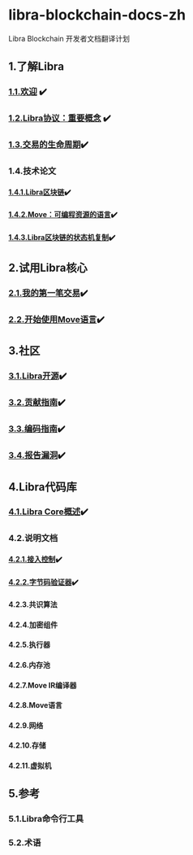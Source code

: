 # libra-blockchain-docs-zh
Libra Blockchain 开发者文档翻译计划

## 1.了解Libra
### [1.1.欢迎](./libra-developer-docs/1-1-欢迎.md) ✔️
### [1.2.Libra协议：重要概念](./libra-developer-docs/1-2-Libra协议：重要概念.md) ✔️
### [1.3.交易的生命周期](./libra-developer-docs/1-3-交易的生命周期.md)✔️
### 1.4.技术论文
#### [1.4.1.Libra区块链](./libra-developer-docs/1-4-1-Libra区块链.md)✔️
#### [1.4.2.Move：可编程资源的语言](./libra-developer-docs/1-4-2-Move：可编程资源的语言.md)✔️
#### [1.4.3.Libra区块链的状态机复制](./libra-developer-docs/1-4-3-Libra区块链的状态机复制.md)✔️
## 2.试用Libra核心
### [2.1.我的第一笔交易](./libra-developer-docs/2-1-我的第一笔交易.md)✔️
### [2.2.开始使用Move语言](./libra-developer-docs/2-2-Move概述.md)✔️

## 3.社区
### [3.1.Libra开源](./libra-developer-docs/3-1-Libra开源.md)✔️
### [3.2.贡献指南](./libra-developer-docs/3-2-贡献指南.md)✔️
### [3.3.编码指南](./libra-developer-docs/3-3-编码指南.md)✔️
### [3.4.报告漏洞](./libra-developer-docs/3-4-报告漏洞.md)✔️

##  4.Libra代码库
### [4.1.Libra Core概述](./libra-developer-docs/4-1-Libra-Core概述.md)✔️
### 4.2.说明文档
#### [4.2.1.接入控制](./libra-developer-docs/4-2-1-准入控制.md)✔️
#### [4.2.2.字节码验证器](./libra-developer-docs/4-2-2-字节码验证器.md)✔️
#### 4.2.3.共识算法
#### 4.2.4.加密组件
#### 4.2.5.执行器
#### 4.2.6.内存池
#### 4.2.7.Move IR编译器
#### 4.2.8.Move语言
#### 4.2.9.网络
#### 4.2.10.存储
#### 4.2.11.虚拟机

## 5.参考
### 5.1.Libra命令行工具
### 5.2.术语